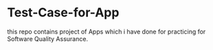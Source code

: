 # Test-Case-for-App
this repo contains project of Apps which i have done for practicing for Software Quality Assurance.

